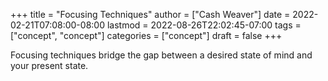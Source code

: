 +++
title = "Focusing Techniques"
author = ["Cash Weaver"]
date = 2022-02-21T07:08:00-08:00
lastmod = 2022-08-26T22:02:45-07:00
tags = ["concept", "concept"]
categories = ["concept"]
draft = false
+++

Focusing techniques bridge the gap between a desired state of mind and your present state.

